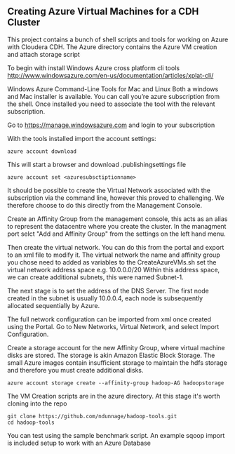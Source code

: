 ## Creating Azure Virtual Machines for a CDH Cluster
This project contains a bunch of shell scripts and tools for working on Azure with Cloudera CDH. The Azure directory contains the Azure VM creation and attach storage script

To begin with install Windows Azure cross platform cli tools http://www.windowsazure.com/en-us/documentation/articles/xplat-cli/

Windows Azure Command-Line Tools for Mac and Linux Both a windows and Mac installer is available. You can call you’re azure subscription from the shell. Once installed you need to associate the tool with the relevant subscription. 

Go to https://manage.windowsazure.com and login to your subscription

With the tools installed import the account settings:

```
azure account download
```

This will start a browser and download .publishingsettings file

```
azure account set <azuresubsctiptionname>
```

It should be possible to create the Virtual Network associated with the subscription via the command line, however this proved to challenging. We therefore choose to do this directly from the Management Console.

Create an Affinity Group from the management console, this acts as an alias to represent the datacentre where you create the cluster. In the managment port selct "Add and Affinity Group" from the settings on the left hand menu.

Then create the virtual network. You can do this from the portal and export to an xml file to modify it. The virtual network the name and affinity group you chose need to added as variables to the CreateAzureVMs.sh set the virtual network address space e.g. 10.0.0.0/20 Within this address space, we can create additional subnets, this were named Subnet-1. 

The next stage is to set the address of the DNS Server. The first node created in the subnet is usually 10.0.0.4, each node is subsequently allocated sequentially by Azure.

The full network configuration can be imported from xml once created using the Portal. Go to New Networks, Virtual Network, and select Import Configuration.

Create a storage account for the new Affinity Group, where virtual machine disks are stored. The storage is akin Amazon Elastic Block Storage. The small Azure images contain insufficient storage to maintain the hdfs storage and therefore you must create additional disks.

```
azure account storage create --affinity-group hadoop-AG hadoopstorage
```

The VM Creation scripts are in the azure directory. At this stage it's worth cloning into the repo

```
git clone https://github.com/ndunnage/hadoop-tools.git
cd hadoop-tools
```

You can test using the sample benchmark script. An example sqoop import is included setup to work with an Azure Database


